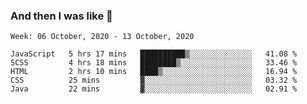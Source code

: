  ### And then I was like 🥱
<!--
**Mat2ja/Mat2ja** is a ✨ _special_ ✨ repository because its `README.md` (this file) appears on your GitHub profile.

Here are some ideas to get you started:

- 🔭 I’m currently working on ...
- 🌱 I’m currently learning ...
- 👯 I’m looking to collaborate on ...
- 🤔 I’m looking for help with ...
- 💬 Ask me about ...
- 📫 How to reach me: ...
- 😄 Pronouns: ...
- ⚡ Fun fact: ...
-->

<!--START_SECTION:waka-->
```text
Week: 06 October, 2020 - 13 October, 2020

JavaScript   5 hrs 17 mins   ██████████▒░░░░░░░░░░░░░░   41.08 % 
SCSS         4 hrs 18 mins   ████████▒░░░░░░░░░░░░░░░░   33.46 % 
HTML         2 hrs 10 mins   ████▒░░░░░░░░░░░░░░░░░░░░   16.94 % 
CSS          25 mins         ▓░░░░░░░░░░░░░░░░░░░░░░░░   03.32 % 
Java         22 mins         ▓░░░░░░░░░░░░░░░░░░░░░░░░   02.91 % 
```
<!--END_SECTION:waka-->
